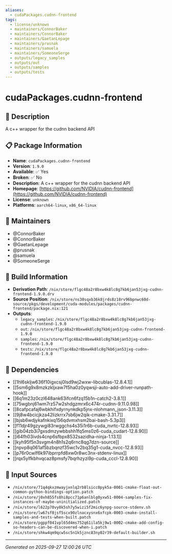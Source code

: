 ```yaml
---
aliases:
  - cudaPackages.cudnn-frontend
tags:
  - license/unknown
  - maintainers/ConnorBaker
  - maintainers/ConnorBaker
  - maintainers/GaetanLepage
  - maintainers/prusnak
  - maintainers/samuela
  - maintainers/SomeoneSerge
  - outputs/legacy_samples
  - outputs/out
  - outputs/samples
  - outputs/tests
---
```


# cudaPackages.cudnn-frontend

## 📝 Description

A c++ wrapper for the cudnn backend API

## 📋 Package Information

- **Name**: `cudaPackages.cudnn-frontend`
- **Version**: `1.9.0`
- **Available**: ✅ Yes
- **Broken**: ✅ No
- **Description**: A c++ wrapper for the cudnn backend API
- **Homepage**: [https://github.com/NVIDIA/cudnn-frontend](https://github.com/NVIDIA/cudnn-frontend)
- **License**: `unknown`
- **Platforms**: `aarch64-linux`, `x86_64-linux`
## 👥 Maintainers

- @ConnorBaker
- @ConnorBaker
- @GaetanLepage
- @prusnak
- @samuela
- @SomeoneSerge


## 🔧 Build Information

- **Derivation Path**: `/nix/store/flgc48a2r8bxw4k8lc8g7kb6jan53jxg-cudnn-frontend-1.9.0.drv`
- **Source Position**: `/nix/store/ns30sqxb36k8jrds8z18rv96bpnwc60d-source/pkgs/development/cuda-modules/packages/cudnn-frontend/package.nix:121`
- **Outputs**:
  - `legacy_samples`:  `/nix/store/flgc48a2r8bxw4k8lc8g7kb6jan53jxg-cudnn-frontend-1.9.0`
  - `out`:  `/nix/store/flgc48a2r8bxw4k8lc8g7kb6jan53jxg-cudnn-frontend-1.9.0`
  - `samples`:  `/nix/store/flgc48a2r8bxw4k8lc8g7kb6jan53jxg-cudnn-frontend-1.9.0`
  - `tests`:  `/nix/store/flgc48a2r8bxw4k8lc8g7kb6jan53jxg-cudnn-frontend-1.9.0`

## 🔗 Dependencies

- [[1hl6skljw636f10igxcsj0lsd9wj2wxw-libcublas-12.8.4.1]]
- [[5sm6g9x8mzkzkljxaw7f5ha0z0yqwsji-auto-add-driver-runpath-hook]]
- [[6q1m23z0czl648ank63ifcn6fzq15b1n-catch2-3.8.1]]
- [[75wgbnj61wm7rz57w2shdgzmrx6c474r-cudnn-9.11.0.98]]
- [[8cafpcafaj6wbkhifxdyrnynkdkp5jnx-nlohmann_json-3.11.3]]
- [[9j8w4bcicjkza42lizkrrx7sb6jw2qik-cmake-3.31.7]]
- [[bjsb6wdjykafnkixq156qdvmxhsm2bai-bash-5.3p3]]
- [[f11djr49gzywgi83rwggchs4s35i1r6b-cuda_nvrtc-12.8.93]]
- [[gib04zb3i7gxsdmzywbbshh1fq5ms0z6-cuda_cudart-12.8.90]]
- [[i64fh03ivds4cnp6sfbpx8532sazidha-ninja-1.13.1]]
- [[kyh95f5n3svgm4n8h1s2q6rnc8qg7dzn-source]]
- [[npvp8q061af5bzbqnzf35wc1v2bq35g1-cuda_nvcc-12.8.93]]
- [[p76r0cwlf6k97ibprrpfd8xw0r8wc3nx-stdenv-linux]]
- [[rqx5ylfkbhvqcaz8pmsfy7bqrhzyzi9p-cuda_cccl-12.8.90]]

## 📁 Input Sources

- `/nix/store/71q4qkxzmwayjxnlq2rb8lsicc0pyk5a-0001-cmake-float-out-common-python-bindings-option.patch`
- `/nix/store/j0xh855fs8hi8pcc71p6anlblg0yxw51-0004-samples-fix-instances-of-maybe-uninitialized.patch`
- `/nix/store/l622p70vy8k5sh7y5wizi5f2mic6ynpg-source-stdenv.sh`
- `/nix/store/lw67sf8jsf5scx90zlnacxysnx6xfcpk-0003-cmake-install-samples-and-tests-when-built.patch`
- `/nix/store/pgppf041vpl65d4ms752q61ila5kj9w1-0002-cmake-add-config-so-headers-can-be-discovered-when-i.patch`
- `/nix/store/shkw4qm9qcw5sc5n1k5jznc83ny02r39-default-builder.sh`

---
*Generated on 2025-09-27 12:00:26 UTC*
